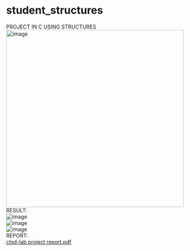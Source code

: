# student_structures
PROJECT IN C USING STRUCTURES <br>
<img width="478" alt="image" src="https://github.com/yasaswini2005/BTECH-ADMISSION-SYSTEM-IN-C/assets/139364347/00af1067-e9ff-4bd8-821e-7d93156e2b8c">
RESULT: <br>![image](https://github.com/yasaswini2005/BTECH-ADMISSION-SYSTEM-IN-C/assets/139364347/2aaf0736-caa1-4889-affc-37795e10ddab) <br>
![image](https://github.com/yasaswini2005/BTECH-ADMISSION-SYSTEM-IN-C/assets/139364347/f7e1d53d-c7f2-4632-ad6c-c9ef61313068) <br>
![image](https://github.com/yasaswini2005/BTECH-ADMISSION-SYSTEM-IN-C/assets/139364347/a9ef6333-c90b-4444-ae9a-7f6f9d9d3b41)
 <br>
REPORT: <br>
[ctsd-lab project report.pdf](https://github.com/yasaswini2005/student_structures/files/13766633/ctsd-lab.project.report.pdf)

